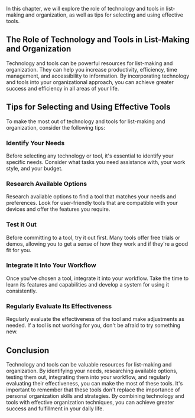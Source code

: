 
In this chapter, we will explore the role of technology and tools in list-making and organization, as well as tips for selecting and using effective tools.

The Role of Technology and Tools in List-Making and Organization
----------------------------------------------------------------

Technology and tools can be powerful resources for list-making and organization. They can help you increase productivity, efficiency, time management, and accessibility to information. By incorporating technology and tools into your organizational approach, you can achieve greater success and efficiency in all areas of your life.

Tips for Selecting and Using Effective Tools
--------------------------------------------

To make the most out of technology and tools for list-making and organization, consider the following tips:

### Identify Your Needs

Before selecting any technology or tool, it's essential to identify your specific needs. Consider what tasks you need assistance with, your work style, and your budget.

### Research Available Options

Research available options to find a tool that matches your needs and preferences. Look for user-friendly tools that are compatible with your devices and offer the features you require.

### Test It Out

Before committing to a tool, try it out first. Many tools offer free trials or demos, allowing you to get a sense of how they work and if they're a good fit for you.

### Integrate It Into Your Workflow

Once you've chosen a tool, integrate it into your workflow. Take the time to learn its features and capabilities and develop a system for using it consistently.

### Regularly Evaluate Its Effectiveness

Regularly evaluate the effectiveness of the tool and make adjustments as needed. If a tool is not working for you, don't be afraid to try something new.

Conclusion
----------

Technology and tools can be valuable resources for list-making and organization. By identifying your needs, researching available options, testing them out, integrating them into your workflow, and regularly evaluating their effectiveness, you can make the most of these tools. It's important to remember that these tools don't replace the importance of personal organization skills and strategies. By combining technology and tools with effective organization techniques, you can achieve greater success and fulfillment in your daily life.
